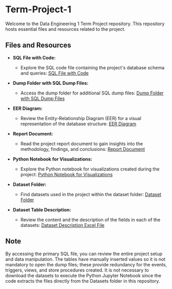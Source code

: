 # Term-Project-1

Welcome to the Data Engineering 1 Term Project repository. This repository hosts essential files and resources related to the project.

## Files and Resources

- **SQL File with Code:**
  - Explore the SQL code file containing the project's database schema and queries: [SQL File with Code](https://github.com/Alejandra-savagebriz/Term-Project-1/blob/main/TP1_SQL_Code.sql)


- **Dump Folder with SQL Dump Files:**
  - Access the dump folder for additional SQL dump files: [Dump Folder with SQL Dump Files](https://github.com/Alejandra-savagebriz/Term-Project-1/tree/main/Dumps)


- **EER Diagram:**
  - Review the Entity-Relationship Diagram (EER) for a visual representation of the database structure: [EER Diagram](https://github.com/Alejandra-savagebriz/Term-Project-1/blob/main/EER_Diagram.mwb)


- **Report Document:**
  - Read the project report document to gain insights into the methodology, findings, and conclusions: [Report Document](https://github.com/Alejandra-savagebriz/Term-Project-1/blob/main/Report.md)


- **Python Notebook for Visualizations:**
  - Explore the Python notebook for visualizations created during the project: [Python Notebook for Visualizations](https://github.com/Alejandra-savagebriz/Term-Project-1/blob/main/TP1_Visualizations.ipynb)


- **Dataset Folder:**
  - Find datasets used in the project within the dataset folder: [Dataset Folder](https://github.com/Alejandra-savagebriz/Term-Project-1/tree/main/Datasets)

- **Dataset Table Description:**
  - Review the content and the description of the fields in each of the datasets: [Dataset Description Excel File](https://github.com/Alejandra-savagebriz/Term-Project-1/blob/main/Dataset%20Description.xlsx)


## Note

By accessing the primary SQL file, you can review the entire project setup and data manipulation. The tables have manually inserted values so it is not mandatory to open the dump files; these provide redundancy for the events, triggers, views, and store procedures created.
It is not necessary to download the datasets to execute the Python Jupyter Notebook since the code extracts the files directly from the Datasets folder in this repository.
